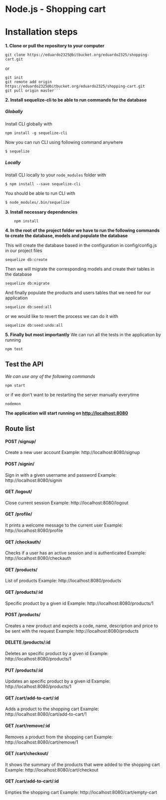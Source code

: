 # Node.js - Shopping cart
# Installation steps

**1. Clone or pull the repository to your computer**
```
git clone https://eduardo2325@bitbucket.org/eduardo2325/shopping-cart.git
```
or
```
git init
git remote add origin https://eduardo2325@bitbucket.org/eduardo2325/shopping-cart.git
git pull origin master```
```
**2. Install sequelize-cli to be able to run commands for the database**
##### Globally
Install CLI globally with

```
npm install -g sequelize-cli
```

Now you can run CLI using following command anywhere

```
$ sequelize
```

##### Locally
Install CLI locally to your `node_modules` folder with

```
$ npm install --save sequelize-cli
```

You should be able to run CLI with

```bash
$ node_modules/.bin/sequelize
```
**3. Install necessary dependencies**
```
    npm install 
```
**4. In the root of the project folder we have to run the following commands to create the database, models and populate the database**

 This will create the database based in the configuration in config/config.js in our project files
```
sequelize db:create
```
Then we will migrate the corresponding models and create their tables in the database
```
sequelize db:migrate
```

And finally populate the products and users tables that we need for our application
```
sequelize db:seed:all
```
or we would like to revert the process we can do it with
```
sequelize db:seed:undo:all
```

**5. Finally but most importantly**
We can run all the tests in the application by running
```
npm test
```
## Test the API
_We can use any of the following commands_
```
npm start
```
or if we don't want to be restarting the server manually everytime
```
nodemon
```

**The application will start running on [http://localhost:8080](http://localhost:8080)**

## Route list
#### POST /signup/
Create a new user account
Example: http://localhost:8080/signup

#### POST /signin/
Sign in with a given username and password
Example: http://localhost:8080/signin

#### GET /logout/
Close current session
Example: http://localhost:8080/logout

#### GET /profile/
It prints a welcome message to the current user
Example: http://localhost:8080/profile

#### GET /checkauth/
Checks if a user has an active session and is authenticated
Example: http://localhost:8080/checkauth

#### GET /products/
List of products
Example: http://localhost:8080/products

#### GET /products/:id
Specific product by a given id
Example: http://localhost:8080/products/1

#### POST /products/
Creates a new product and expects a code, name, description and price to be sent with the request
Example: http://localhost:8080/products

#### DELETE /products/:id
Deletes an specific product by a given id
Example: http://localhost:8080/products/1

#### PUT /products/:id
Updates an specific product by a given id
Example: http://localhost:8080/products/1

#### GET /cart/add-to-cart/:id
Adds a product to the shopping cart
Example: http://localhost:8080/cart/add-to-cart/1

#### GET /cart/remove/:id
Removes a product from the shopping cart
Example: http://localhost:8080/cart/remove/1

#### GET /cart/checkout/
It shows the summary of the products that were added to the shopping cart
Example: http://localhost:8080/cart/checkout

#### GET /cart/add-to-cart/:id
Empties the shopping cart
Example: http://localhost:8080/cart/empty-cart


